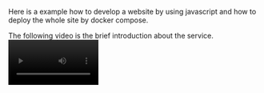 Here is a example how to develop a website by using javascript and how to deploy the whole site by docker compose. 

The following video is the brief introduction about the service.
<video src='your URL here' width=180/>

